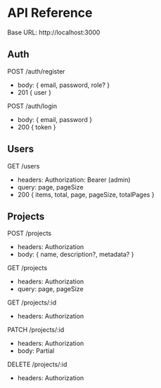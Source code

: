# API Reference

Base URL: http://localhost:3000

## Auth

POST /auth/register
- body: { email, password, role? }
- 201 { user }

POST /auth/login
- body: { email, password }
- 200 { token }

## Users

GET /users
- headers: Authorization: Bearer <token> (admin)
- query: page, pageSize
- 200 { items, total, page, pageSize, totalPages }

## Projects

POST /projects
- headers: Authorization
- body: { name, description?, metadata? }

GET /projects
- headers: Authorization
- query: page, pageSize

GET /projects/:id
- headers: Authorization

PATCH /projects/:id
- headers: Authorization
- body: Partial<Project>

DELETE /projects/:id
- headers: Authorization
